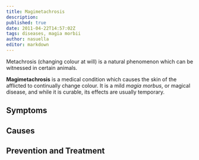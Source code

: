```yaml
---
title: Magimetachrosis
description:
published: true
date: 2011-04-22T14:57:02Z
tags: diseases, magia morbii
author: nasuella
editor: markdown
---
```


Metachrosis (changing colour at will) is a natural phenomenon which can be witnessed in certain animals.

**Magimetachrosis** is a medical condition which causes the skin of the afflicted to continually change colour. It is a mild *magia morbus*, or magical disease, and while it is curable, its effects are usually temporary.

Symptoms
--------

Causes
------

Prevention and Treatment
------------------------
